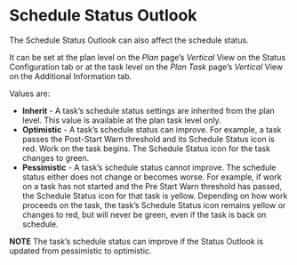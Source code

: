 # Schedule Status Outlook

The Schedule Status Outlook can also affect the schedule status.

It can be set at the plan level on the *Plan* page’s *Vertical* View on
the Status Configuration tab or at the task level on the *Plan Task*
page’s *Vertical* View on the Additional Information tab.

Values are:

  - **Inherit** - A task’s schedule status settings are inherited from
    the plan level. This value is available at the plan task level only.
  - **Optimistic** - A task’s schedule status can improve. For example,
    a task passes the Post-Start Warn threshold and its Schedule Status
    icon is red. Work on the task begins. The Schedule Status icon for
    the task changes to green.
  - **Pessimistic** - A task’s schedule status cannot improve. The
    schedule status either does not change or becomes worse. For
    example, if work on a task has not started and the Pre Start Warn
    threshold has passed, the Schedule Status icon for that task is
    yellow. Depending on how work proceeds on the task, the task’s
    Schedule Status icon remains yellow or changes to red, but will
    never be green, even if the task is back on schedule.

**NOTE** The task’s schedule status can improve if the Status Outlook is
updated from pessimistic to optimistic.
